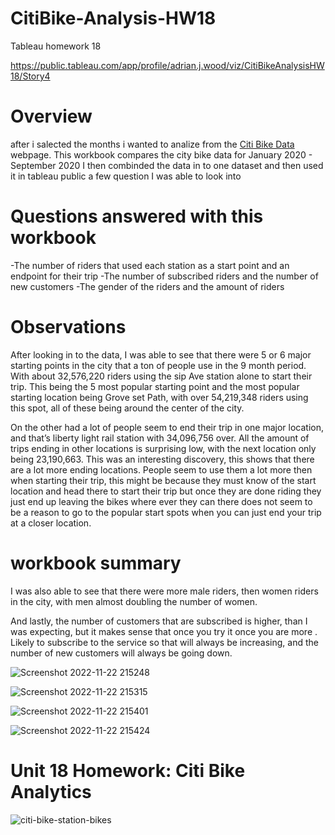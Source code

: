 # CitiBike-Analysis-HW18
Tableau homework 18

https://public.tableau.com/app/profile/adrian.j.wood/viz/CitiBikeAnalysisHW18/Story4

# Overview
after i salected the months i wanted to analize from the [Citi Bike Data](https://www.citibikenyc.com/system-data) webpage. This workbook compares the city bike data for January 2020 - September 2020 I then combinded the data in to one dataset and then used it in tableau public a few question I was able to look into 

# Questions answered with this workbook
-The number of riders that used each station as a start point and an endpoint for their trip -The number of subscribed riders and the number of new customers -The gender of the riders and the amount of riders

# Observations
After looking in to the data, I was able to see that there were 5 or 6 major starting points in the city that a ton of people use in the 9 month period. With about 32,576,220 riders using the sip Ave station alone to start their trip. This being the 5 most popular starting point and the most popular starting location being Grove set Path, with over 54,219,348 riders using this spot, all of these being around the center of the city.

On the other had a lot of people seem to end their trip in one major location, and that’s liberty light rail station with 34,096,756 over. All the amount of trips ending in other locations is surprising low, with the next location only being 23,190,663. This was an interesting discovery, this shows that there are a lot more ending locations. People seem to use them a lot more then when starting their trip, this might be because they must know of the start location and head there to start their trip but once they are done riding they just end up leaving the bikes where ever they can there does not seem to be a reason to go to the popular start spots when you can just end your trip at a closer location.

# workbook summary
I was also able to see that there were more male riders, then women riders in the city, with men almost doubling the number of women.

And lastly, the number of customers that are subscribed is higher, than I was expecting, but it makes sense that once you try it once you are more . Likely to subscribe to the service so that will always be increasing, and the number of new customers will always be going down.


![Screenshot 2022-11-22 215248](https://user-images.githubusercontent.com/93777016/203467594-09639c25-5e46-4c39-9bbb-515402af564a.png)

![Screenshot 2022-11-22 215315](https://user-images.githubusercontent.com/93777016/203467597-788d069f-7590-42a5-8f3e-98fc76e9a086.png)

![Screenshot 2022-11-22 215401](https://user-images.githubusercontent.com/93777016/203467601-a988d7a2-38fb-424f-94d5-72895eb8af03.png)

![Screenshot 2022-11-22 215424](https://user-images.githubusercontent.com/93777016/203467618-d5cd1f93-c36f-4bde-8470-1de24a248c2b.png)

# Unit 18 Homework: Citi Bike Analytics
![citi-bike-station-bikes](https://user-images.githubusercontent.com/93777016/203441040-769f2aa7-f9fc-4932-b8c8-57c397b50526.jpg)

